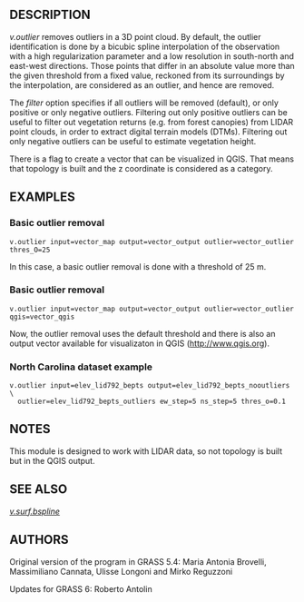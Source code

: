 ## DESCRIPTION

*v.outlier* removes outliers in a 3D point cloud. By default, the
outlier identification is done by a bicubic spline interpolation of the
observation with a high regularization parameter and a low resolution in
south-north and east-west directions. Those points that differ in an
absolute value more than the given threshold from a fixed value,
reckoned from its surroundings by the interpolation, are considered as
an outlier, and hence are removed.

The *filter* option specifies if all outliers will be removed (default),
or only positive or only negative outliers. Filtering out only positive
outliers can be useful to filter out vegetation returns (e.g. from
forest canopies) from LIDAR point clouds, in order to extract digital
terrain models (DTMs). Filtering out only negative outliers can be
useful to estimate vegetation height.

There is a flag to create a vector that can be visualized in QGIS. That
means that topology is built and the z coordinate is considered as a
category.

## EXAMPLES

### Basic outlier removal

```shell
v.outlier input=vector_map output=vector_output outlier=vector_outlier thres_O=25
```

In this case, a basic outlier removal is done with a threshold of 25 m.

### Basic outlier removal

```shell
v.outlier input=vector_map output=vector_output outlier=vector_outlier qgis=vector_qgis
```

Now, the outlier removal uses the default threshold and there is also an
output vector available for visualizaton in QGIS
(<http://www.qgis.org>).

### North Carolina dataset example

```shell
v.outlier input=elev_lid792_bepts output=elev_lid792_bepts_nooutliers \
  outlier=elev_lid792_bepts_outliers ew_step=5 ns_step=5 thres_o=0.1
```

## NOTES

This module is designed to work with LIDAR data, so not topology is
built but in the QGIS output.

## SEE ALSO

*[v.surf.bspline](v.surf.bspline.md)*

## AUTHORS

Original version of the program in GRASS 5.4:
Maria Antonia Brovelli, Massimiliano Cannata, Ulisse Longoni and Mirko
Reguzzoni

Updates for GRASS 6:
Roberto Antolin
